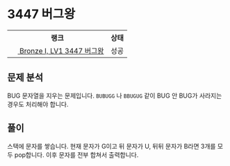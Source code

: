 # 3447 버그왕



<table>
  <tr>
    <th>랭크</th>
    <th>상태</th>
  </tr>
  <tr>
    <td>
      <a href="http://noj.am/3447">
        <img src="https://static.solved.ac/tier_small/5.svg" height="16px"/>
        Bronze I, LV1 3447 버그왕
      </a>
    </td>
    <td>
      성공
    </td>
  </tr>
</table>



## 문제 분석

BUG 문자열을 지우는 문제입니다. `BUBUGG` 나 `BBUGUG` 같이 BUG 안 BUG가 사라지는 경우도 처리해야 합니다.

## 풀이

스택에 문자를 쌓습니다. 현재 문자가 G이고 뒤 문자가 U, 뒤뒤 문자가 B라면 3개를 모두 pop합니다. 이후 문자를 전부 합쳐서 출력합니다.
